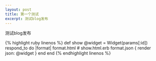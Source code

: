 ```yaml
---
layout: post
title: 第一个测试
excerpt: 测试blog发布
---
```



测试blog发布

{% highlight ruby linenos %}
def show
  @widget = Widget(params[:id])
  respond_to do |format|
    format.html # show.html.erb
    format.json { render json: @widget }
  end
end
{% endhighlight linenos %}
